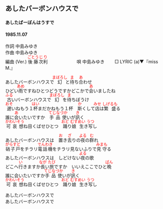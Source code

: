 <style type="text/css">
	ruby{
	    ruby-position: over;
	}
	ruby > rt{font-size: 12px;color:red;}
	p{font:16px;font-size: '楷体'}
</style>
## あしたバーボンハウスで
#### あしたばーぼんはうすで
#### 1985.11.07
  

作詞  中島みゆき        
作曲  中島みゆき        
編曲 (Ver.)   <ruby><rb>後藤</rb><rp>(</rp><rt>ごとう</rt><rp>)</rp></ruby><ruby><rb>次</rb><rp>(</rp><rt>じ</rt><rp>)</rp></ruby><ruby><rb>利</rb><rp>(</rp><rt>り</rt><rp>)</rp></ruby>　　　　  　　
唄  中島みゆき　　
□ LYRIC (a)▼『miss M.』  
  
あしたバーボンハウスで<ruby><rb>幻</rb><rp>(</rp><rt>まぼろし</rt><rp>)</rp></ruby>と<ruby><rb>待</rb><rp>(</rp><rt>ま</rt><rp>)</rp></ruby>ち<ruby><rb>合</rb><rp>(</rp><rt>あ</rt><rp>)</rp></ruby>わせ  
ひどい<ruby><rb>雨</rb><rp>(</rp><rt>あめ</rt><rp>)</rp></ruby>ですねひとつどうですかどこかで<ruby><rb>会</rb><rp>(</rp><rt>あ</rt><rp>)</rp></ruby>いましたね  
<ruby><rb>古</rb><rp>(</rp><rt>ふる</rt><rp>)</rp></ruby>いバーボンハウスで<ruby><rb>幻</rb><rp>(</rp><rt>まぼろし</rt><rp>)</rp></ruby>を<ruby><rb>待</rb><rp>(</rp><rt>ま</rt><rp>)</rp></ruby>ちぼうけ  
<ruby><rb>遅</rb><rp>(</rp><rt>おそ</rt><rp>)</rp></ruby>いねもう１<ruby><rb>杯</rb><rp>(</rp><rt>はい</rt><rp>)</rp></ruby>まだかねもう１杯　<ruby><rb>斯</rb><rp>(</rp><rt>か</rt><rp>)</rp></ruby>くして<ruby><rb>店</rb><rp>(</rp><rt>みせ</rt><rp>)</rp></ruby>は<ruby><rb>繁盛</rb><rp>(</rp><rt>しげるも</rt><rp>)</rp></ruby>る  
誰に<ruby><rb>会</rb><rp>(</rp><rt>あ</rt><rp>)</rp></ruby>いたいですか　<ruby><rb>手品使</rb><rp>(</rp><rt>てじなづか</rt><rp>)</rp></ruby>いが<ruby><rb>訊</rb><rp>(</rp><rt>き</rt><rp>)</rp></ruby>く  
<ruby><rb>可哀想</rb><rp>(</rp><rt>かわいそう</rt><rp>)</rp></ruby>ね目くばせひとつ　<ruby><rb>踊</rb><rp>(</rp><rt>おど</rt><rp>)</rp></ruby>り<ruby><rb>娘生</rb><rp>(</rp><rt>むすめい</rt><rp>)</rp></ruby>き<ruby><rb>写</rb><rp>(</rp><rt>うつ</rt><rp>)</rp></ruby>し  
  
あしたバーボンハウスは　<ruby><rb>置</rb><rp>(</rp><rt>お</rt><rp>)</rp></ruby>き<ruby><rb>去</rb><rp>(</rp><rt>ざ</rt><rp>)</rp></ruby>りの<ruby><rb>夜</rb><rp>(</rp><rt>よる</rt><rp>)</rp></ruby>の<ruby><rb>群</rb><rp>(</rp><rt>む</rt><rp>)</rp></ruby>れ  
<ruby><rb>硝子戸</rb><rp>(</rp><rt>がらすど</rt><rp>)</rp></ruby>をチラリ<ruby><rb>電話機</rb><rp>(</rp><rt>でんわき</rt><rp>)</rp></ruby>をチラリ見ないふりで<ruby><rb>見守</rb><rp>(</rp><rt>みまも</rt><rp>)</rp></ruby>る  
あしたバーボンハウスは　しどけない<ruby><rb>夜</rb><rp>(</rp><rt>よる</rt><rp>)</rp></ruby>の歌  
どこへ<ruby><rb>行</rb><rp>(</rp><rt>い</rt><rp>)</rp></ruby>きますか<ruby><rb>長</rb><rp>(</rp><rt>なが</rt><rp>)</rp></ruby>い<ruby><rb>旅</rb><rp>(</rp><rt>たび</rt><rp>)</rp></ruby>ですか　いいえここでひと<ruby><rb>晩</rb><rp>(</rp><rt>ばん</rt><rp>)</rp></ruby>  
誰に会いたいですか<ruby><rb>手品使</rb><rp>(</rp><rt>てじなづか</rt><rp>)</rp></ruby>いが<ruby><rb>訊</rb><rp>(</rp><rt>き</rt><rp>)</rp></ruby>く  
<ruby><rb>可哀想</rb><rp>(</rp><rt>かわいそう</rt><rp>)</rp></ruby>ね目くばせひとつ　<ruby><rb>踊</rb><rp>(</rp><rt>おど</rt><rp>)</rp></ruby>り<ruby><rb>娘生</rb><rp>(</rp><rt>むすめい</rt><rp>)</rp></ruby>き<ruby><rb>写</rb><rp>(</rp><rt>うつ</rt><rp>)</rp></ruby>し  
  
あしたバーボンハウスで  
あしたバーボンハウスで  
